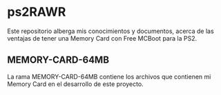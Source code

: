 # ps2RAWR
Este repositorio alberga mis conocimientos y documentos, acerca de las ventajas de tener una Memory Card con Free MCBoot para la PS2.

## MEMORY-CARD-64MB
La rama MEMORY-CARD-64MB contiene los archivos que contienen mi Memory Card en el desarrollo de este proyecto.
